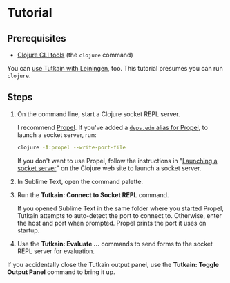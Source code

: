 # Tutorial

## Prerequisites

* [Clojure CLI tools](https://clojure.org/guides/getting_started#_clojure_installer_and_cli_tools) (the `clojure` command)

You can [use Tutkain with Leiningen](https://stackoverflow.com/a/34932745/825783), too. This tutorial presumes you can run `clojure`.

## Steps

1. On the command line, start a Clojure socket REPL server.

   I recommend [Propel]. If you've added a [`deps.edn` alias for Propel](https://clojure.org/reference/deps_and_cli#_aliases),
   to launch a socket server, run:

   ```bash
   clojure -A:propel --write-port-file
   ```

   If you don't want to use Propel, follow the instructions in
   "[Launching a socket server](https://clojure.org/reference/repl_and_main#_launching_a_socket_server)"
   on the Clojure web site to launch a socket server.

2. In Sublime Text, open the command palette.

3. Run the **Tutkain: Connect to Socket REPL** command.

   If you opened Sublime Text in the same folder where you started Propel,
   Tutkain attempts to auto-detect the port to connect to. Otherwise, enter
   the host and port when prompted. Propel prints the port it uses on startup.

3. Use the **Tutkain: Evaluate …** commands to send forms to the socket REPL
  server for evaluation.

If you accidentally close the Tutkain output panel, use the **Tutkain: Toggle
Output Panel** command to bring it up.

[Propel]: https://github.com/Olical/propel
